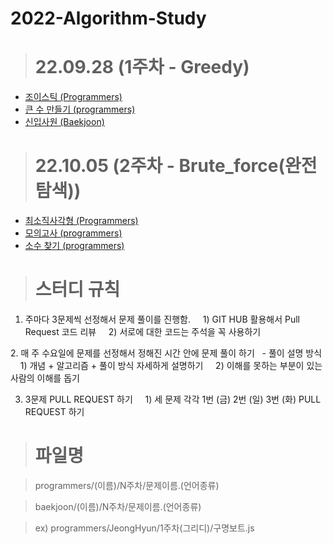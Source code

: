# 2022-Algorithm-Study

> # 22.09.28 (1주차 - Greedy)

  - [조이스틱 (Programmers)](https://school.programmers.co.kr/learn/courses/30/lessons/42860)
  - [큰 수 만들기 (programmers)](https://school.programmers.co.kr/learn/courses/30/lessons/42883)
  - [신입사원 (Baekjoon)](https://www.acmicpc.net/problem/1946)



> # 22.10.05 (2주차 - Brute_force(완전 탐색))

  - [최소직사각형 (Programmers)](https://school.programmers.co.kr/learn/courses/30/lessons/86491)
  - [모의고사 (programmers)](https://school.programmers.co.kr/learn/courses/30/lessons/42840)
  - [소수 찾기 (programmers)](https://school.programmers.co.kr/learn/courses/30/lessons/42839)
  
  
  
  > # 스터디 규칙
    
  1. 주마다 3문제씩 선정해서 문제 풀이를 진행함.
      1) GIT HUB 활용해서 Pull Request 코드 리뷰
      2) 서로에 대한 코드는 주석을 꼭 사용하기

  2. 매 주 수요일에 문제를 선정해서 정해진 시간 안에 문제 풀이 하기
    - 풀이 설명 방식
      1) 개념 + 알고리즘 + 풀이 방식 자세하게 설명하기
      2) 이해를 못하는 부분이 있는 사람의 이해를 돕기

  3. 3문제 PULL REQUEST 하기
      1) 세 문제 각각 1번 (금) 2번 (일) 3번 (화) PULL REQUEST 하기


> # 파일명
 
   > programmers/(이름)/N주차/문제이름.(언어종류)

   > baekjoon/(이름)/N주차/문제이름.(언어종류)
  
   > ex) programmers/JeongHyun/1주차(그리디)/구명보트.js
